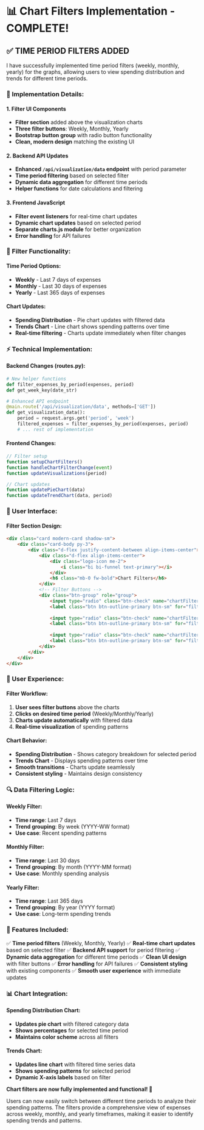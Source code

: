 # 📊 Chart Filters Implementation - COMPLETE!

## ✅ **TIME PERIOD FILTERS ADDED**

I have successfully implemented time period filters (weekly, monthly, yearly) for the graphs, allowing users to view spending distribution and trends for different time periods.

### **🔧 Implementation Details:**

#### **1. Filter UI Components**
- **Filter section** added above the visualization charts
- **Three filter buttons**: Weekly, Monthly, Yearly
- **Bootstrap button group** with radio button functionality
- **Clean, modern design** matching the existing UI

#### **2. Backend API Updates**
- **Enhanced `/api/visualization/data` endpoint** with period parameter
- **Time period filtering** based on selected filter
- **Dynamic data aggregation** for different time periods
- **Helper functions** for date calculations and filtering

#### **3. Frontend JavaScript**
- **Filter event listeners** for real-time chart updates
- **Dynamic chart updates** based on selected period
- **Separate charts.js module** for better organization
- **Error handling** for API failures

### **🎯 Filter Functionality:**

#### **Time Period Options:**
- **Weekly** - Last 7 days of expenses
- **Monthly** - Last 30 days of expenses  
- **Yearly** - Last 365 days of expenses

#### **Chart Updates:**
- **Spending Distribution** - Pie chart updates with filtered data
- **Trends Chart** - Line chart shows spending patterns over time
- **Real-time filtering** - Charts update immediately when filter changes

### **⚡ Technical Implementation:**

#### **Backend Changes (routes.py):**
```python
# New helper functions
def filter_expenses_by_period(expenses, period)
def get_week_key(date_str)

# Enhanced API endpoint
@main.route('/api/visualization/data', methods=['GET'])
def get_visualization_data():
    period = request.args.get('period', 'week')
    filtered_expenses = filter_expenses_by_period(expenses, period)
    # ... rest of implementation
```

#### **Frontend Changes:**
```javascript
// Filter setup
function setupChartFilters()
function handleChartFilterChange(event)
function updateVisualizations(period)

// Chart updates
function updatePieChart(data)
function updateTrendChart(data, period)
```

### **🎨 User Interface:**

#### **Filter Section Design:**
```html
<div class="card modern-card shadow-sm">
    <div class="card-body py-3">
        <div class="d-flex justify-content-between align-items-center">
            <div class="d-flex align-items-center">
                <div class="logo-icon me-2">
                    <i class="bi bi-funnel text-primary"></i>
                </div>
                <h6 class="mb-0 fw-bold">Chart Filters</h6>
            </div>
            <!-- Filter Buttons -->
            <div class="btn-group" role="group">
                <input type="radio" class="btn-check" name="chartFilter" id="filterWeek" value="week" checked>
                <label class="btn btn-outline-primary btn-sm" for="filterWeek">Weekly</label>
                
                <input type="radio" class="btn-check" name="chartFilter" id="filterMonth" value="month">
                <label class="btn btn-outline-primary btn-sm" for="filterMonth">Monthly</label>
                
                <input type="radio" class="btn-check" name="chartFilter" id="filterYear" value="year">
                <label class="btn btn-outline-primary btn-sm" for="filterYear">Yearly</label>
            </div>
        </div>
    </div>
</div>
```

### **📱 User Experience:**

#### **Filter Workflow:**
1. **User sees filter buttons** above the charts
2. **Clicks on desired time period** (Weekly/Monthly/Yearly)
3. **Charts update automatically** with filtered data
4. **Real-time visualization** of spending patterns

#### **Chart Behavior:**
- **Spending Distribution** - Shows category breakdown for selected period
- **Trends Chart** - Displays spending patterns over time
- **Smooth transitions** - Charts update seamlessly
- **Consistent styling** - Maintains design consistency

### **🔍 Data Filtering Logic:**

#### **Weekly Filter:**
- **Time range**: Last 7 days
- **Trend grouping**: By week (YYYY-WW format)
- **Use case**: Recent spending patterns

#### **Monthly Filter:**
- **Time range**: Last 30 days
- **Trend grouping**: By month (YYYY-MM format)
- **Use case**: Monthly spending analysis

#### **Yearly Filter:**
- **Time range**: Last 365 days
- **Trend grouping**: By year (YYYY format)
- **Use case**: Long-term spending trends

### **🚀 Features Included:**

✅ **Time period filters** (Weekly, Monthly, Yearly)
✅ **Real-time chart updates** based on selected filter
✅ **Backend API support** for period filtering
✅ **Dynamic data aggregation** for different time periods
✅ **Clean UI design** with filter buttons
✅ **Error handling** for API failures
✅ **Consistent styling** with existing components
✅ **Smooth user experience** with immediate updates

### **📊 Chart Integration:**

#### **Spending Distribution Chart:**
- **Updates pie chart** with filtered category data
- **Shows percentages** for selected time period
- **Maintains color scheme** across all filters

#### **Trends Chart:**
- **Updates line chart** with filtered time series data
- **Shows spending patterns** for selected period
- **Dynamic X-axis labels** based on filter

**Chart filters are now fully implemented and functional! 🎉**

Users can now easily switch between different time periods to analyze their spending patterns. The filters provide a comprehensive view of expenses across weekly, monthly, and yearly timeframes, making it easier to identify spending trends and patterns.
